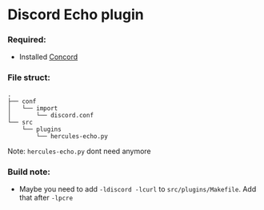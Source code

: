 # Discord Echo plugin
### Required:
- Installed [Concord](https://github.com/Cogmasters/concord)

### File struct:
```
.
├── conf
│   └── import
│       └── discord.conf
└── src
    └── plugins
        └── hercules-echo.py
```
Note: `hercules-echo.py` dont need anymore

### Build note:
- Maybe you need to add `-ldiscord -lcurl` to `src/plugins/Makefile`. Add that after `-lpcre`
